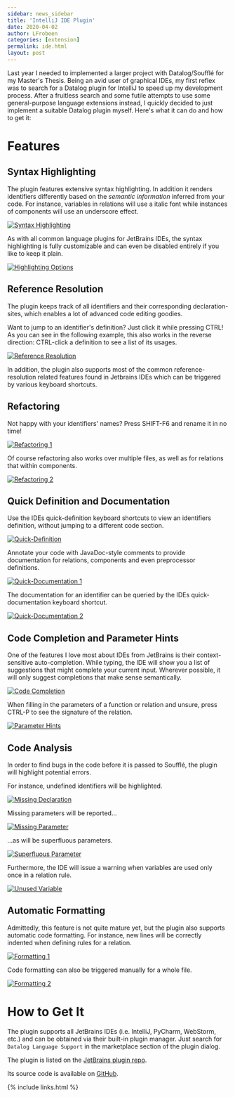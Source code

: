 ```yaml
---
sidebar: news_sidebar
title: 'IntelliJ IDE Plugin'
date: 2020-04-02
author: LFrobeen
categories: [extension]
permalink: ide.html
layout: post
---
```


Last year I needed to implemented a larger project with Datalog/Soufflé for my Master's Thesis. Being an avid user of graphical IDEs, my first reflex was to search for a Datalog plugin for IntelliJ to speed up my development process.
After a fruitless search and some futile attempts to use some general-purpose language extensions instead, I quickly decided to just implement a suitable Datalog plugin myself.
Here's what it can do and how to get it:

# Features

## Syntax Highlighting
The plugin features extensive syntax highlighting. In addition it renders identifiers differently based on the *semantic information* inferred from your code. For instance, variables in relations will use a italic font while instances of components will use an underscore effect.

[![Syntax Highlighting](https://i.gyazo.com/9eb00d311e6ff2696254796443a24202.png)](https://gyazo.com/9eb00d311e6ff2696254796443a24202)

As with all common language plugins for JetBrains IDEs, the syntax highlighting is fully customizable and can even be disabled entirely if you like to keep it plain.

[![Highlighting Options](https://i.gyazo.com/b1de7ba2792baaffb6cda99a468ed336.png)](https://gyazo.com/b1de7ba2792baaffb6cda99a468ed336)

## Reference Resolution
The plugin keeps track of all identifiers and their corresponding declaration-sites, which enables a lot of advanced code editing goodies.

Want to jump to an identifier's definition? Just click it while pressing CTRL!
As you can see in the following example, this also works in the reverse direction: CTRL-click a definition to see a list of its usages.

[![Reference Resolution](https://i.gyazo.com/24627cf6cf224be5b55a970cd12cd4bc.gif)](https://gyazo.com/24627cf6cf224be5b55a970cd12cd4bc)

In addition, the plugin also supports most of the common reference-resolution related features found in Jetbrains IDEs which can be triggered by various keyboard shortcuts.

## Refactoring
Not happy with your identifiers' names? Press SHIFT-F6 and rename it in no time!

[![Refactoring 1](https://i.gyazo.com/bbe65b48193d7022b344a66dfe5981fd.gif)](https://gyazo.com/bbe65b48193d7022b344a66dfe5981fd)

Of course refactoring also works over multiple files, as well as for relations that within components.

[![Refactoring 2](https://i.gyazo.com/ef03411c9f4563d3a1273ccc0b167b6b.gif)](https://gyazo.com/ef03411c9f4563d3a1273ccc0b167b6b)

## Quick Definition and Documentation
Use the IDEs quick-definition keyboard shortcuts to view an identifiers definition, without jumping to a different code section.

[![Quick-Definition](https://i.gyazo.com/7f508f5feba63e3f18751db4ac17e848.gif)](https://gyazo.com/7f508f5feba63e3f18751db4ac17e848)

Annotate your code with JavaDoc-style comments to provide documentation for relations, components and even preprocessor definitions.

[![Quick-Documentation 1](https://i.gyazo.com/89ee4ba3071a7f6de8b2b0a6de1c8563.png)](https://gyazo.com/89ee4ba3071a7f6de8b2b0a6de1c8563)

The documentation for an identifier can be queried by the IDEs quick-documentation keyboard shortcut.

[![Quick-Documentation 2](https://i.gyazo.com/b6eb6c868d3cc66f95c862c6e2baef81.gif)](https://gyazo.com/b6eb6c868d3cc66f95c862c6e2baef81)

## Code Completion and Parameter Hints
One of the features I love most about IDEs from JetBrains is their context-sensitive auto-completion. While typing, the IDE will show you a list of suggestions that might complete your current input. Wherever possible, it will only suggest completions that make sense semantically.

[![Code Completion](https://i.gyazo.com/dfd8d12380e0e9c52ecf3315ed53bd65.gif)](https://gyazo.com/dfd8d12380e0e9c52ecf3315ed53bd65)

When filling in the parameters of a function or relation and unsure, press CTRL-P to see the signature of the relation.

[![Parameter Hints](https://i.gyazo.com/ecab9bd107398c574a2d832c88098bec.gif)](https://gyazo.com/ecab9bd107398c574a2d832c88098bec)

## Code Analysis
In order to find bugs in the code before it is passed to Soufflé, the plugin will highlight potential errors.

For instance, undefined identifiers will be highlighted.

[![Missing Declaration](https://i.gyazo.com/f8660db4e2fafde96d09a1b8e0f88f93.png)](https://gyazo.com/f8660db4e2fafde96d09a1b8e0f88f93)

Missing parameters will be reported...

[![Missing Parameter](https://i.gyazo.com/8f633ef58c46b18cad93fef81de88a37.png)](https://gyazo.com/8f633ef58c46b18cad93fef81de88a37)

...as will be superfluous parameters.

[![Superfluous Parameter](https://i.gyazo.com/a29d9d9dacd99d00f5c84f090d928102.png)](https://gyazo.com/a29d9d9dacd99d00f5c84f090d928102)

Furthermore, the IDE will issue a warning when variables are used only once in a relation rule.

[![Unused Variable](https://i.gyazo.com/ea25eaf0cc3f0a5e404411e109a2bf44.png)](https://gyazo.com/ea25eaf0cc3f0a5e404411e109a2bf44)

## Automatic Formatting
Admittedly, this feature is not quite mature yet, but the plugin also supports automatic code formatting.
For instance, new lines will be correctly indented when defining rules for a relation.

[![Formatting 1](https://i.gyazo.com/fd38bcd2988f2f27f4f873dd9481a207.gif)](https://gyazo.com/fd38bcd2988f2f27f4f873dd9481a207)

Code formatting can also be triggered manually for a whole file.

[![Formatting 2](https://i.gyazo.com/be9b8b87dec06f56691bbe99df54a6f9.gif)](https://gyazo.com/be9b8b87dec06f56691bbe99df54a6f9)


# How to Get It
The plugin supports all JetBrains IDEs (i.e. IntelliJ, PyCharm, WebStorm, etc.) and can be obtained via their built-in plugin manager.
Just search for `Datalog Language Support` in the marketplace section of the plugin dialog.

The plugin is listed on the [JetBrains plugin repo](https://plugins.jetbrains.com/plugin/13056-datalog-language-support).

Its source code is available on [GitHub](https://github.com/LFrobeen/intellij-datalog).

{% include links.html %}

